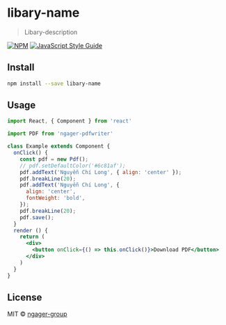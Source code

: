 # libary-name

> Libary-description

[![NPM](https://img.shields.io/npm/v/libary-name.svg)](https://www.npmjs.com/package/libary-name) [![JavaScript Style Guide](https://img.shields.io/badge/code_style-standard-brightgreen.svg)](https://standardjs.com)

## Install

```bash
npm install --save libary-name
```

## Usage

```jsx
import React, { Component } from 'react'

import PDF from 'ngager-pdfwriter'

class Example extends Component {
  onClick() {
    const pdf = new Pdf();
    // pdf.setDefaultColor('#6c81af');
    pdf.addText('Nguyễn Chí Long', { align: 'center' });
    pdf.breakLine(20);
    pdf.addText('Nguyễn Chí Long', {
      align: 'center',
      fontWeight: 'bold',
    });
    pdf.breakLine(20);
    pdf.save();
  }
  render () {
    return (
      <div>
        <button onClick={() => this.onClick()}>Download PDF</button>
      </div>
    )
  }
}
```

## License

MIT © [ngager-group](https://github.com/ngager-group)
